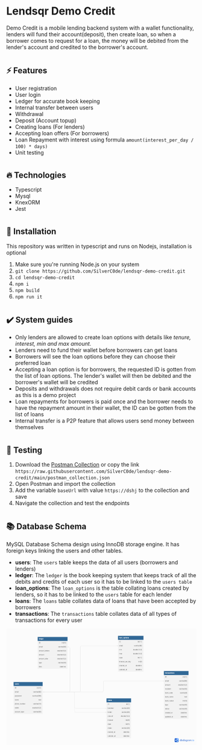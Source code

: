 # Lendsqr Demo Credit
Demo Credit is a mobile lending backend system with a wallet functionality, lenders will fund their account(deposit), then create loan, so when a borrower comes to request for a loan, the money will be debited from the lender's account and credited to the borrower's account.

#
## ⚡️ Features
* User registration
* User login
* Ledger for accurate book keeping
* Internal transfer between users
* Withdrawal
* Deposit (Account topup)
* Creating loans (For lenders)
* Accepting loan offers (For borrowers)
* Loan Repayment with interest using formula `amount(interest_per_day / 100) * days)`
* Unit testing


#
## 🔥 Technologies
* Typescript
* Mysql
* KnexORM
* Jest


#
## 🥷 Installation

This repository was written in typescript and runs on Nodejs, installation is optional

1. Make sure you're running Node.js on your system
2. ``git clone https://github.com/SilverC0de/lendsqr-demo-credit.git``
3. ``cd lendsqr-demo-credit``
4. ``npm i``
5. ``npm build``
6. ``npm run it``


#
## ✔️ System guides
* Only lenders are allowed to create loan options with details like *tenure, interest, min and max amount.*
* Lenders need to fund their wallet before borrowers can get loans
* Borrowers will see the loan options before they can choose their preferred loan
* Accepting a loan option is for borrowers, the requested ID is gotten from the list of loan options. The lender's wallet will then be debited and the borrower's wallet will be credited
* Deposits and withdrawals does not require debit cards or bank accounts as this is a demo project
* Loan repayments for borrowers is paid once and the borrower needs to have the repayment amount in their wallet, the ID can be gotten from the list of loans
* Internal transfer is a P2P feature that allows users send money between themselves



#
## 🚀 Testing

1. Download the <a id="raw-url" href="https://raw.githubusercontent.com/SilverC0de/lendsqr-demo-credit/main/postman_collection.json">Postman Collection</a> or copy the link `https://raw.githubusercontent.com/SilverC0de/lendsqr-demo-credit/main/postman_collection.json`
2. Open Postman and import the collection
3. Add the variable `baseUrl` with value `https://dshj` to the collection and save
4. Navigate the collection and test the endpoints

#
## 📚 Database Schema
MySQL Database Schema design using InnoDB storage engine. It has foreign keys linking the users and other tables.

* **users**: The `users` table keeps the data of all users (borrowers and lenders)
* **ledger**: The `ledger` is the book keeping system that keeps track of all the debits and credits of each user so it has to be linked to the `users table`
* **loan_options**: The `loan_options` is the table collating loans created by lenders, so it has to be linked to the `users` table for each lender
* **loans**: The `loans` table collates data of loans that have been accepted by borrowers
* **transactions**: The `transactions` table collates data of all types of transactions for every user

![image info](./db.png)